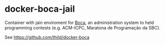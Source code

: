 # docker-boca-jail

Container with jain enviroment for [Boca](https://github.com/cassiopc/boca), an administration system to held programming contests (e.g. ACM-ICPC, Maratona de Programação da SBC).

See https://github.com/thild/docker-boca
